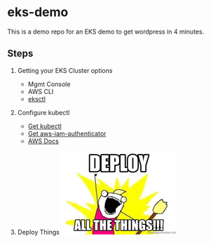 # eks-demo
This is a demo repo for an EKS demo to get wordpress in 4 minutes. 

## Steps
1. Getting your EKS Cluster options
    - Mgmt Console
    - AWS CLI
    - [eksctl](https://eksctl.io/)
2. Configure kubectl 
    - [Get kubectl](https://docs.aws.amazon.com/eks/latest/userguide/install-kubectl.html) 
    - [Get aws-iam-authenticator](https://docs.aws.amazon.com/eks/latest/userguide/install-aws-iam-authenticator.html) 
    - [AWS Docs](https://docs.aws.amazon.com/eks/latest/userguide/create-kubeconfig.html)
    
3. Deploy Things
    ![alt text](https://github.com/brylex418/eks-demo/blob/master/src/images/deploy.jpg "DEPLOY ALL THE THINGS!")
